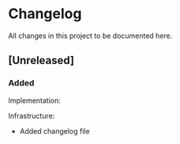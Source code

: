 # Changelog

All changes in this project to be documented here.

## [Unreleased]

### Added
Implementation:

Infrastructure:
- Added changelog file

